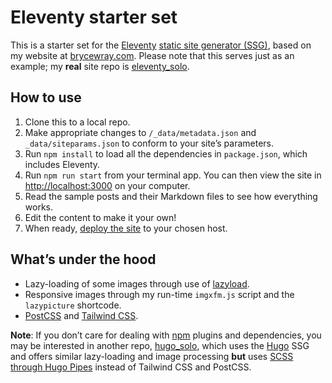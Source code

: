 # Eleventy starter set

This is a starter set for the [Eleventy](https://11ty.dev) [static site generator (SSG)](https://staticgen.com), based on my website at [brycewray.com](https://brycewray.com). Please note that this serves just as an example; my **real** site repo is [eleventy_solo](https://github.com/brycewray/eleventy_solo).

## How to use

1. Clone this to a local repo.
2. Make appropriate changes to `/_data/metadata.json` and `_data/siteparams.json` to conform to your site’s parameters.
3. Run `npm install` to load all the dependencies in `package.json`, which includes Eleventy.
4. Run `npm run start` from your terminal app. You can then view the site in [http://localhost:3000](http://localhost:3000) on your computer.
5. Read the sample posts and their Markdown files to see how everything works.
6. Edit the content to make it your own!
7. When ready, [deploy the site](https://www.11ty.dev/docs/tutorials/#put-it-on-the-web) to your chosen host.

## What’s under the hood

- Lazy-loading of some images through use of [lazyload](https://github.com/verlok/vanilla-lazyload).
- Responsive images through my run-time `imgxfm.js` script and the `lazypicture` shortcode.
- [PostCSS](https://postcss.org) and [Tailwind CSS](https://tailwindcss.com).

**Note**: If you don’t care for dealing with [npm](https://npmjs.org) plugins and dependencies, you may be interested in another repo, [hugo_solo](https://github.com/brycewray/hugo_solo), which uses the [Hugo](https://gohugo.io) SSG and offers similar lazy-loading and image processing **but** uses [SCSS](https://sass-lang.com/) [through Hugo Pipes](https://gohugo.io/hugo-pipes/scss-sass/) instead of Tailwind CSS and PostCSS.